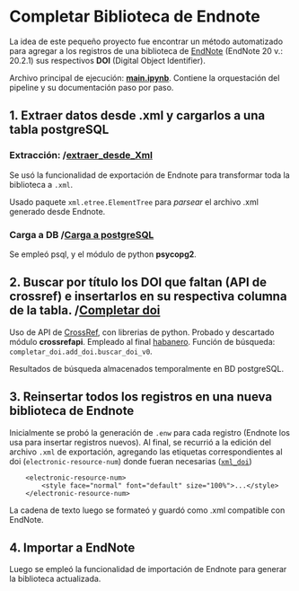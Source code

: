 # Completar Biblioteca de Endnote

La idea de este pequeño proyecto fue encontrar un método automatizado para agregar a los registros de una biblioteca de [EndNote](https://endnote.com/) (EndNote 20 v.: 20.2.1) sus respectivos **DOI** (Digital Object Identifier).

Archivo principal de ejecución: **[main.ipynb](main.ipynb)**. Contiene la orquestación del pipeline y su documentación paso por paso.

## 1. Extraer datos desde .xml y cargarlos a una tabla postgreSQL
### Extracción: /[extraer_desde_Xml](extraer_desde_xml)
Se usó la funcionalidad de exportación de Endnote para transformar toda la biblioteca a `.xml`.

Usado paquete `xml.etree.ElementTree` para *parsear* el archivo .xml generado desde Endnote.

### Carga a DB /[Carga a postgreSQL](carga_posgres)
Se empleó psql, y el módulo de python **psycopg2**.

## 2. Buscar por título los DOI que faltan (API de crossref) e insertarlos en su respectiva columna de la tabla. /[Completar doi](completar_doi)
Uso de API de [CrossRef](https://search.crossref.org/), con librerias de python. Probado y descartado módulo **crossrefapi**. Empleado al final [habanero](https://pypi.org/project/habanero/). Función de búsqueda: `completar_doi.add_doi.buscar_doi_v0`.

Resultados de búsqueda almacenados temporalmente en BD postgreSQL.

## 3. Reinsertar todos los registros en una nueva biblioteca de Endnote
Inicialmente se probó la generación de `.enw` para cada registro (Endnote los usa para insertar registros nuevos). Al final, se recurrió a la edición del archivo `.xml` de exportación, agregando las etiquetas correspondientes al doi (`electronic-resource-num`)  donde fueran necesarias ([`xml_doi`](extraer_desde_xml\extrac_xml_to_df.py))

```
    <electronic-resource-num>
        <style face="normal" font="default" size="100%">...</style>
    </electronic-resource-num>
```
La cadena de texto luego se formateó y guardó como .xml compatible con EndNote.

## 4. Importar a EndNote
Luego se empleó la funcionalidad de importación de Endnote para generar la biblioteca actualizada.